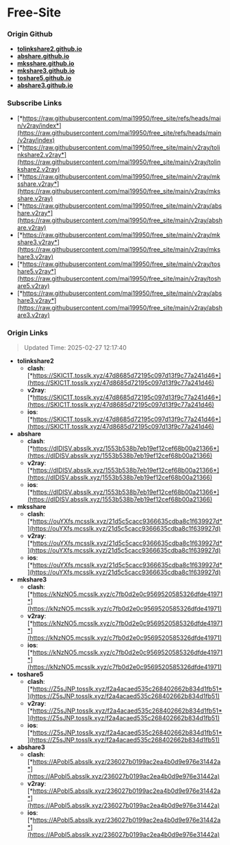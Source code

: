 # Free-Site

### Origin Github

- [**tolinkshare2.github.io**](https://github.com/tolinkshare2/tolinkshare2.github.io)
- [**abshare.github.io**](https://github.com/abshare/abshare.github.io)
- [**mksshare.github.io**](https://github.com/mksshare/mksshare.github.io)
- [**mkshare3.github.io**](https://github.com/mkshare3/mkshare3.github.io)
- [**toshare5.github.io**](https://github.com/toshare5/toshare5.github.io)
- [**abshare3.github.io**](https://github.com/abshare3/abshare3.github.io)

### Subscribe Links

- [*https://raw.githubusercontent.com/mai19950/free_site/refs/heads/main/v2ray/index*](https://raw.githubusercontent.com/mai19950/free_site/refs/heads/main/v2ray/index)
- [*https://raw.githubusercontent.com/mai19950/free_site/main/v2ray/tolinkshare2.v2ray*](https://raw.githubusercontent.com/mai19950/free_site/main/v2ray/tolinkshare2.v2ray)
- [*https://raw.githubusercontent.com/mai19950/free_site/main/v2ray/mksshare.v2ray*](https://raw.githubusercontent.com/mai19950/free_site/main/v2ray/mksshare.v2ray)
- [*https://raw.githubusercontent.com/mai19950/free_site/main/v2ray/abshare.v2ray*](https://raw.githubusercontent.com/mai19950/free_site/main/v2ray/abshare.v2ray)
- [*https://raw.githubusercontent.com/mai19950/free_site/main/v2ray/mkshare3.v2ray*](https://raw.githubusercontent.com/mai19950/free_site/main/v2ray/mkshare3.v2ray)
- [*https://raw.githubusercontent.com/mai19950/free_site/main/v2ray/toshare5.v2ray*](https://raw.githubusercontent.com/mai19950/free_site/main/v2ray/toshare5.v2ray)
- [*https://raw.githubusercontent.com/mai19950/free_site/main/v2ray/abshare3.v2ray*](https://raw.githubusercontent.com/mai19950/free_site/main/v2ray/abshare3.v2ray)

### Origin Links

> Updated Time: 2025-02-27 12:17:40

- **tolinkshare2**
  - **clash**: [*https://SKIC1T.tosslk.xyz/47d8685d72195c097d13f9c77a241d46*](https://SKIC1T.tosslk.xyz/47d8685d72195c097d13f9c77a241d46)
  - **v2ray**: [*https://SKIC1T.tosslk.xyz/47d8685d72195c097d13f9c77a241d46*](https://SKIC1T.tosslk.xyz/47d8685d72195c097d13f9c77a241d46)
  - **ios**: [*https://SKIC1T.tosslk.xyz/47d8685d72195c097d13f9c77a241d46*](https://SKIC1T.tosslk.xyz/47d8685d72195c097d13f9c77a241d46)
- **abshare**
  - **clash**: [*https://dIDlSV.absslk.xyz/1553b538b7eb19ef12cef68b00a21366*](https://dIDlSV.absslk.xyz/1553b538b7eb19ef12cef68b00a21366)
  - **v2ray**: [*https://dIDlSV.absslk.xyz/1553b538b7eb19ef12cef68b00a21366*](https://dIDlSV.absslk.xyz/1553b538b7eb19ef12cef68b00a21366)
  - **ios**: [*https://dIDlSV.absslk.xyz/1553b538b7eb19ef12cef68b00a21366*](https://dIDlSV.absslk.xyz/1553b538b7eb19ef12cef68b00a21366)
- **mksshare**
  - **clash**: [*https://ouYXfs.mcsslk.xyz/21d5c5cacc9366635cdba8c1f639927d*](https://ouYXfs.mcsslk.xyz/21d5c5cacc9366635cdba8c1f639927d)
  - **v2ray**: [*https://ouYXfs.mcsslk.xyz/21d5c5cacc9366635cdba8c1f639927d*](https://ouYXfs.mcsslk.xyz/21d5c5cacc9366635cdba8c1f639927d)
  - **ios**: [*https://ouYXfs.mcsslk.xyz/21d5c5cacc9366635cdba8c1f639927d*](https://ouYXfs.mcsslk.xyz/21d5c5cacc9366635cdba8c1f639927d)
- **mkshare3**
  - **clash**: [*https://kNzNO5.mcsslk.xyz/c7fb0d2e0c9569520585326dfde41971*](https://kNzNO5.mcsslk.xyz/c7fb0d2e0c9569520585326dfde41971)
  - **v2ray**: [*https://kNzNO5.mcsslk.xyz/c7fb0d2e0c9569520585326dfde41971*](https://kNzNO5.mcsslk.xyz/c7fb0d2e0c9569520585326dfde41971)
  - **ios**: [*https://kNzNO5.mcsslk.xyz/c7fb0d2e0c9569520585326dfde41971*](https://kNzNO5.mcsslk.xyz/c7fb0d2e0c9569520585326dfde41971)
- **toshare5**
  - **clash**: [*https://Z5sJNP.tosslk.xyz/f2a4acaed535c268402662b834d1fb51*](https://Z5sJNP.tosslk.xyz/f2a4acaed535c268402662b834d1fb51)
  - **v2ray**: [*https://Z5sJNP.tosslk.xyz/f2a4acaed535c268402662b834d1fb51*](https://Z5sJNP.tosslk.xyz/f2a4acaed535c268402662b834d1fb51)
  - **ios**: [*https://Z5sJNP.tosslk.xyz/f2a4acaed535c268402662b834d1fb51*](https://Z5sJNP.tosslk.xyz/f2a4acaed535c268402662b834d1fb51)
- **abshare3**
  - **clash**: [*https://APobI5.absslk.xyz/236027b0199ac2ea4b0d9e976e31442a*](https://APobI5.absslk.xyz/236027b0199ac2ea4b0d9e976e31442a)
  - **v2ray**: [*https://APobI5.absslk.xyz/236027b0199ac2ea4b0d9e976e31442a*](https://APobI5.absslk.xyz/236027b0199ac2ea4b0d9e976e31442a)
  - **ios**: [*https://APobI5.absslk.xyz/236027b0199ac2ea4b0d9e976e31442a*](https://APobI5.absslk.xyz/236027b0199ac2ea4b0d9e976e31442a)
